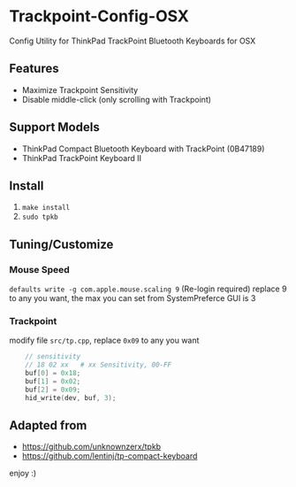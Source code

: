# Trackpoint-Config-OSX

Config Utility for ThinkPad TrackPoint Bluetooth Keyboards for OSX

## Features
* Maximize Trackpoint Sensitivity
* Disable middle-click (only scrolling with Trackpoint)

## Support Models
- ThinkPad Compact Bluetooth Keyboard with TrackPoint (0B47189)
- ThinkPad TrackPoint Keyboard II

## Install
1. `make install`
2. `sudo tpkb`

## Tuning/Customize
### Mouse Speed
`defaults write -g com.apple.mouse.scaling 9` (Re-login required)
replace 9 to any you want, the max you can set from SystemPreferce GUI is 3

### Trackpoint
modify file `src/tp.cpp`, replace `0x09` to any you want
``` cpp
    // sensitivity
    // 18 02 xx   # xx Sensitivity, 00-FF
    buf[0] = 0x18;
    buf[1] = 0x02;
    buf[2] = 0x09;
    hid_write(dev, buf, 3);
```

## Adapted from
- https://github.com/unknownzerx/tpkb
- https://github.com/lentinj/tp-compact-keyboard


enjoy :)